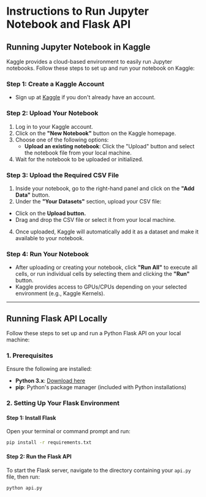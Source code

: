 
# Instructions to Run Jupyter Notebook and Flask API

## Running Jupyter Notebook in Kaggle

Kaggle provides a cloud-based environment to easily run Jupyter notebooks. Follow these steps to set up and run your notebook on Kaggle:

### Step 1: Create a Kaggle Account
- Sign up at [Kaggle](https://www.kaggle.com/) if you don't already have an account.

### Step 2: Upload Your Notebook
1. Log in to your Kaggle account.
2. Click on the **"New Notebook"** button on the Kaggle homepage.
3. Choose one of the following options:
   - **Upload an existing notebook**: Click the "Upload" button and select the notebook file from your local machine.
4. Wait for the notebook to be uploaded or initialized.

### Step 3: Upload the Required CSV File
1. Inside your notebook, go to the right-hand panel and click on the **"Add Data"** button.
2.   Under the **"Your Datasets"** section, upload your CSV file:
  - Click on the **Upload button.**
   - Drag and drop the CSV file or select it from your local machine.
4.   Once uploaded, Kaggle will automatically add it as a dataset and make it available to your notebook.

### Step 4: Run Your Notebook
- After uploading or creating your notebook, click **"Run All"** to execute all cells, or run individual cells by selecting them and clicking the **"Run"** button.
- Kaggle provides access to GPUs/CPUs depending on your selected environment (e.g., Kaggle Kernels).

---

## Running Flask API Locally

Follow these steps to set up and run a Python Flask API on your local machine:

### 1. Prerequisites

Ensure the following are installed:
- **Python 3.x**: [Download here](https://www.python.org/downloads/)
- **pip**: Python's package manager (included with Python installations)

### 2. Setting Up Your Flask Environment

#### Step 1: Install Flask
Open your terminal or command prompt and run:

```bash
pip install -r requirements.txt
```

#### Step 2: Run the Flask API

To start the Flask server, navigate to the directory containing your `api.py` file, then run:
```bash
python api.py
```